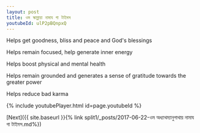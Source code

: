 ```yaml
---
layout: post
title: ওম স্কাল্পায়া নামায গা টাইমস
youtubeId: ulP2pBQnpxQ
---
```

 
 
Helps get goodness, bliss and peace and God's blessings
 
Helps remain focused, help generate inner energy 
 
Helps boost physical and mental health 
 
Helps remain grounded and generates a sense of gratitude towards the greater power 
 
Helps reduce bad karma
 
 
 
 


{% include youtubePlayer.html id=page.youtubeId %}
 
[Next]({{ site.baseurl }}{% link  split1/_posts/2017-06-22-ওম অধ্যাথম্যানুগাথায় নামায গা টাইমস.md%})
 
